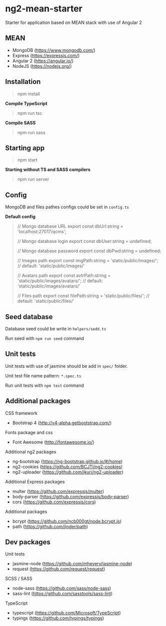 # ng2-mean-starter
Starter for application based on MEAN stack with use of Angular 2

## MEAN ##
- MongoDB (https://www.mongodb.com/)
- Express (https://expressjs.com/)
- Angular 2 (https://angular.io/)
- NodeJS (https://nodejs.org/)

## Installation ##
> npm install

**Compile TypeScript**
> npm run tsc

**Compile SASS**
> npm run sass

## Starting app ##
> npm start

**Starting without TS and SASS compilers**
> npm run server 

## Config ##
MongoDB and files pathes configs could be set in `config.ts`

**Default config**
> 
> // Mongo database URL
> export const dbUrl:string = 'localhost:27017/qcms';
> 
> // Mongo database login
> export const dbUser:string = undefined;
> 
> // Mongo database password
> export const dbPwd:string = undefined;
> 
> // Images path
> export const imgPath:string = 'static/public/images/'; // default: 'static/public/images/'
> 
> // Avatars path
> export const avtrPath:string = 'static/public/images/avatars/'; // default: 'static/public/images/avatars/'
> 
> // Files path
>  export const filePath:string = 'static/public/files/'; // default: 'static/public/files/'
> 

## Seed database ##
Database seed could be write in `helpers/sedd.ts`

Run seed with `npm run seed` command

## Unit tests ##
Unit tests with use of jasmine should be add in `spec/` folder.

Unit test file name pattern: `*.spec.ts`

Run unit tests with `npm test` command

## Additional packages ##
CSS framework 
- Bootstrap 4 (http://v4-alpha.getbootstrap.com/)

Fonts package and css
- Font Awesome (http://fontawesome.io/)

Additional ng2 packages
- ng-bootstrap (https://ng-bootstrap.github.io/#/home)
- ng2-cookies (https://github.com/BCJTI/ng2-cookies)
- ng2-uploader (https://github.com/jkuri/ng2-uploader)

Additional Express packages
- multer (https://github.com/expressjs/multer)
- body-parser (https://github.com/expressjs/body-parser)
- cors (https://github.com/expressjs/cors)

Additional packages
- bcrypt (https://github.com/ncb000gt/node.bcrypt.js)
- path (https://github.com/jinder/path)

## Dev packages ##
Unit tests
- jasmine-node (https://github.com/mhevery/jasmine-node)
- request (https://github.com/request/request)

SCSS / SASS
- node-sass (https://github.com/sass/node-sass)
- sass-lint (https://github.com/sasstools/sass-lint)

TypeScript
- typescript (https://github.com/Microsoft/TypeScript)
- typings (https://github.com/typings/typings)